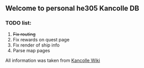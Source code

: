  <h2>Welcome to personal he305 Kancolle DB</h2>
            <h3>TODO list:</h3>
            <ol className="homelist" type="1">
                <li><del>Fix routing</del></li>
                <li>Fix rewards on quest page</li>
                <li>Fix render of ship info</li>
                <li>Parse map pages</li>
            </ol>
            <p>All information was taken from <a href="http://kancolle.wikia.com">Kancolle Wiki</a></p>